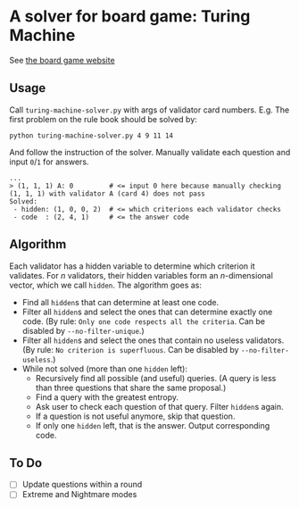 # A solver for board game: Turing Machine

See [the board game website](http://turingmachine.info)

## Usage

Call `turing-machine-solver.py` with args of validator card numbers.
E.g. The first problem on the rule book should be solved by:
```
python turing-machine-solver.py 4 9 11 14
```
And follow the instruction of the solver. Manually validate each question and input `0`/`1` for answers.
```
...
> (1, 1, 1) A: 0         # <= input 0 here because manually checking (1, 1, 1) with validator A (card 4) does not pass
Solved:
 - hidden: (1, 0, 0, 2)  # <= which criterions each validator checks
 - code  : (2, 4, 1)     # <= the answer code
```

## Algorithm

Each validator has a hidden variable to determine which criterion it validates. For $n$ validators, their hidden variables form an $n$-dimensional vector, which we call `hidden`.
The algorithm goes as:
- Find all `hidden`s that can determine at least one code.
- Filter all `hidden`s and select the ones that can determine exactly one code. (By rule: `Only one code respects all the criteria`. Can be disabled by `--no-filter-unique`.)
- Filter all `hidden`s and select the ones that contain no useless validators. (By rule: `No criterion is superfluous`. Can be disabled by `--no-filter-useless`.)
- While not solved (more than one `hidden` left):
  - Recursively find all possible (and useful) queries. (A query is less than three questions that share the same proposal.)
  - Find a query with the greatest entropy.
  - Ask user to check each question of that query. Filter `hidden`s again.
  - If a question is not useful anymore, skip that question.
  - If only one `hidden` left, that is the answer. Output corresponding code.

## To Do

- [ ] Update questions within a round
- [ ] Extreme and Nightmare modes
